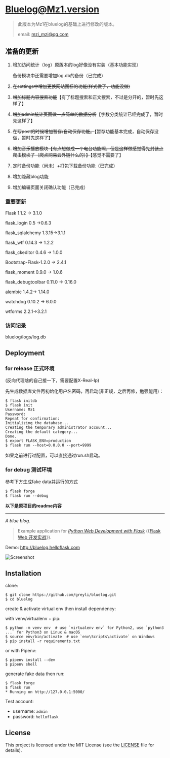 # Bluelog@Mz1.version

> 此版本为Mz1在bluelog的基础上进行修改的版本。
>
> email: mzi_mzi@qq.com

## 准备的更新

1. 增加访问统计（log）原版本的log好像没有实装（基本功能实现）

   备份模块中还需要增加log.db的备份（已完成）

2. ~~在settings中增加更换网站图标的功能(样式做了，功能没做)~~

3. ~~增加标题内容搜索功能~~【有了标题搜索和正文搜索，不过是分开的，暂时先这样了】

4. ~~增加admin统计页面做一点简单的数据分析~~【字数分类统计已经完成了，暂时先这样了】

5. ~~在写post的时候增加暂存/自动保存功能。~~【暂存功能基本完成，自动保存没做，暂时先这样了】

6. ~~增加音乐播放模块【有点想做成一个电台功能啊，但是这样做感觉得先封装点爬虫模块了（爬点网易云外链什么的）】~~【感觉不需要了】

7. 定时备份功能（尚未）+打包下载备份功能（已完成）

8. 增加隐藏blog功能

9. 增加编辑页面关闭确认功能（已完成）

### 重要更新

Flask 1.1.2 -> 3.1.0

flask_login 0.5 ->0.6.3

flask_sqlalchemy 1.3.15->3.1.1

flask_wtf 0.14.3 -> 1.2.2

flask_ckeditor 0.4.6 -> 1.0.0

Bootstrap-Flask-1.2.0 -> 2.4.1

flask_moment 0.9.0 -> 1.0.6

flask_debugtoolbar 0.11.0 -> 0.16.0

alembic 1.4.2->  1.14.0

watchdog 0.10.2 -> 6.0.0

wtforms 2.2.1->3.2.1

### 访问记录

bluelog/logs/log.db



## Deployment

### for release 正式环境

(反向代理啥的自己接一下，需要配置X-Real-Ip)

先生成数据库文件再初始化用户名密码，再启动(非正规，之后再修，勉强能用)：

```
$ flask initdb
$ flask init
Username: Mz1
Password:
Repeat for confirmation:
Initializing the database...
Creating the temporary administrator account...
Creating the default category...
Done.
$ export FLASK_ENV=production
$ flask run --host=0.0.0.0 --port=9999
```

如果之前进行过配置，可以直接通过run.sh启动。



### for debug 测试环境

参考下方生成fake data并运行的方式

```
$ flask forge
$ flask run --debug
```







**以下是原项目的readme内容**

<hr />

*A blue blog.*

> Example application for *[Python Web Development with Flask](https://helloflask.com/en/book/1)* (《[Flask Web 开发实战](https://helloflask.com/book/1)》).

Demo: http://bluelog.helloflask.com

![Screenshot](https://helloflask.com/screenshots/bluelog.png)

## Installation

clone:
```
$ git clone https://github.com/greyli/bluelog.git
$ cd bluelog
```
create & activate virtual env then install dependency:

with venv/virtualenv + pip:
```
$ python -m venv env  # use `virtualenv env` for Python2, use `python3 ...` for Python3 on Linux & macOS
$ source env/bin/activate  # use `env\Scripts\activate` on Windows
$ pip install -r requirements.txt
```
or with Pipenv:
```
$ pipenv install --dev
$ pipenv shell
```
generate fake data then run:
```
$ flask forge
$ flask run
* Running on http://127.0.0.1:5000/
```

Test account:

* username: `admin`
* password: `helloflask`

## License

This project is licensed under the MIT License (see the
[LICENSE](LICENSE) file for details).